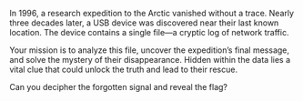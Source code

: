 In 1996, a research expedition to the Arctic vanished without a trace. Nearly three decades later, a USB device was discovered near their last known location. The device contains a single file—a cryptic log of network traffic.

Your mission is to analyze this file, uncover the expedition’s final message, and solve the mystery of their disappearance. Hidden within the data lies a vital clue that could unlock the truth and lead to their rescue.

Can you decipher the forgotten signal and reveal the flag?
